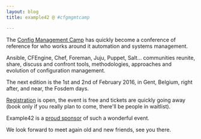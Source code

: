 ```yaml
---
layout: blog
title: example42 @ #cfgmgmtcamp

---
```


The [Config Management Camp](http://cfgmgmtcamp.eu) has quickly become a conference of reference for who works around it automation and systems management.

Ansible, CFEngine, Chef, Foreman, Juju, Puppet, Salt... communities reunite, share, discuss and confront tools, methodologies, approaches and evolution of configuration management.

The next edition is the 1st and 2nd of February 2016, in Gent, Belgium, right after, and near, the Fosdem days.

[Registration](http://cfgmgmtcamp.eu/#registration) is open, the event is free and tickets are quickly going away (book only if you really plan to come, there'll be people in waitlist).

Example42 is a [proud sponsor](http://cfgmgmtcamp.eu/#sponsors) of such a wonderful event.

We look forward to meet again old and new friends, see you there.

